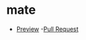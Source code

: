 # mate
  - [Preview](https://oivannikov.github.io/mate/)
  -[Pull Request](https://github.com/oivannikov/mate/pull/1/files)